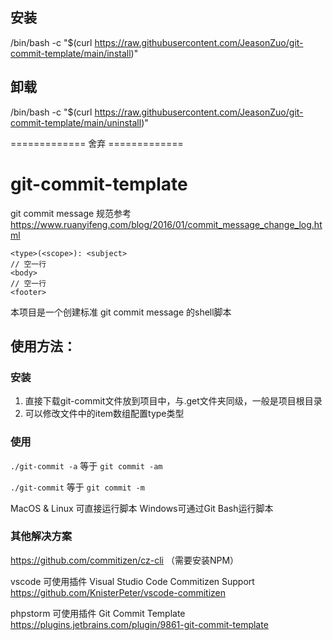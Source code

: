 ## 安装
/bin/bash -c "$(curl https://raw.githubusercontent.com/JeasonZuo/git-commit-template/main/install)"
## 卸载
/bin/bash -c "$(curl https://raw.githubusercontent.com/JeasonZuo/git-commit-template/main/uninstall)"

============= 舍弃 =============
# git-commit-template

git commit message 规范参考 https://www.ruanyifeng.com/blog/2016/01/commit_message_change_log.html

```
<type>(<scope>): <subject>
// 空一行
<body>
// 空一行
<footer>
```

本项目是一个创建标准 git commit message 的shell脚本

## 使用方法：
### 安装
1. 直接下载git-commit文件放到项目中，与.get文件夹同级，一般是项目根目录
2. 可以修改文件中的item数组配置type类型

### 使用
`./git-commit -a` 等于 `git commit -am`

`./git-commit` 等于 `git commit -m`

MacOS & Linux 可直接运行脚本
Windows可通过Git Bash运行脚本

### 其他解决方案
https://github.com/commitizen/cz-cli （需要安装NPM）

vscode 可使用插件 Visual Studio Code Commitizen Support https://github.com/KnisterPeter/vscode-commitizen

phpstorm 可使用插件 Git Commit Template https://plugins.jetbrains.com/plugin/9861-git-commit-template